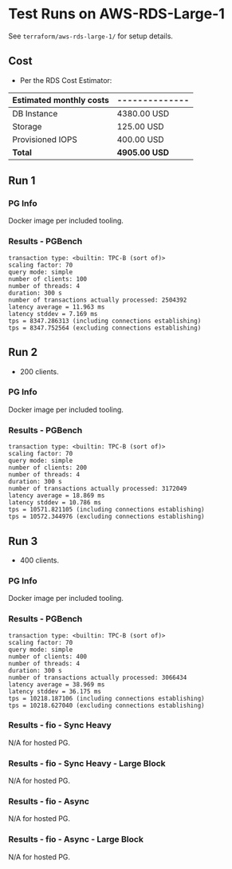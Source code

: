 # Test Runs on AWS-RDS-Large-1 #

See `terraform/aws-rds-large-1/` for setup details.

## Cost ##

- Per the RDS Cost Estimator:

| Estimated **monthly** costs | -------------- |
| ------------------------| ------------------ |
| DB Instance             | 4380.00 USD        |
| Storage                 | 125.00  USD        |
| Provisioned IOPS        | 400.00  USD        |
| **Total**               | **4905.00 USD**    |

## Run 1 ##

### PG Info ###

Docker image per included tooling.

### Results - PGBench ###

```
transaction type: <builtin: TPC-B (sort of)>
scaling factor: 70
query mode: simple
number of clients: 100
number of threads: 4
duration: 300 s
number of transactions actually processed: 2504392
latency average = 11.963 ms
latency stddev = 7.169 ms
tps = 8347.286313 (including connections establishing)
tps = 8347.752564 (excluding connections establishing)
```

## Run 2 ##

- 200 clients.

### PG Info ###

Docker image per included tooling.

### Results - PGBench ###

```
transaction type: <builtin: TPC-B (sort of)>
scaling factor: 70
query mode: simple
number of clients: 200
number of threads: 4
duration: 300 s
number of transactions actually processed: 3172049
latency average = 18.869 ms
latency stddev = 10.786 ms
tps = 10571.821105 (including connections establishing)
tps = 10572.344976 (excluding connections establishing)
```

## Run 3 ##

- 400 clients.

### PG Info ###

Docker image per included tooling.

### Results - PGBench ###

```
transaction type: <builtin: TPC-B (sort of)>
scaling factor: 70
query mode: simple
number of clients: 400
number of threads: 4
duration: 300 s
number of transactions actually processed: 3066434
latency average = 38.969 ms
latency stddev = 36.175 ms
tps = 10218.187106 (including connections establishing)
tps = 10218.627040 (excluding connections establishing)
```

### Results - fio - Sync Heavy ###

N/A for hosted PG.

### Results - fio - Sync Heavy - Large Block ###

N/A for hosted PG.

### Results - fio - Async ###

N/A for hosted PG.

### Results - fio - Async - Large Block ###

N/A for hosted PG.
